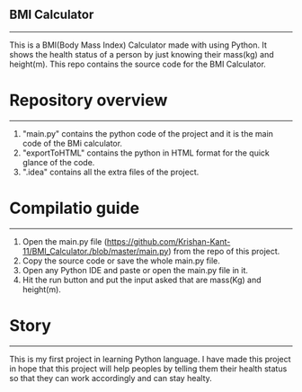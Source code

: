 ## BMI Calculator
***
This is a BMI(Body Mass Index) Calculator made with using Python. It shows the health status of a person by just knowing their mass(kg) and height(m).
This repo contains the source code for the BMI Calculator.

# Repository overview
***
1. "main.py" contains the python code of the project and it is the main code of the BMi calculator.
2. "exportToHTML" contains the python in HTML format for the quick glance of the code.
3. ".idea" contains all the extra files of the project.

# Compilatio guide
***
1. Open the main.py file (https://github.com/Krishan-Kant-11/BMI_Calculator./blob/master/main.py) from the repo of this project.
2. Copy the source code or save the whole main.py file.
3. Open any Python IDE and paste or open the main.py file in it.
4. Hit the run button and put the input asked that are mass(Kg) and height(m).

# Story
***
This is my first project in learning Python language. I have made this project in hope that this project will help peoples by telling them their health status so that they can work accordingly and can stay healty. 
